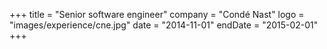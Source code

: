 +++
title = "Senior software engineer"
company = "Condé Nast"
logo = "images/experience/cne.jpg"
date = "2014-11-01"
endDate = "2015-02-01"
+++


